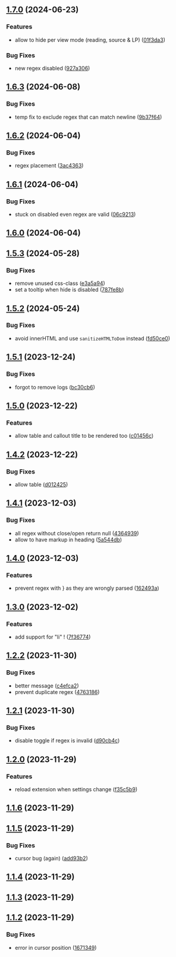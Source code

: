 ## [1.7.0](https://github.com/Lisandra-dev/obsidian-regex-mark/compare/1.6.3...1.7.0) (2024-06-23)
### Features

* allow to hide per view mode (reading, source & LP) ([01f3da3](https://github.com/Lisandra-dev/obsidian-regex-mark/commit/01f3da397d9be556981421a618d7def2f8b6c7bf))

### Bug Fixes

* new regex disabled ([927a306](https://github.com/Lisandra-dev/obsidian-regex-mark/commit/927a30616ae67ef605319670c015d87b331cde17))

## [1.6.3](https://github.com/Lisandra-dev/obsidian-regex-mark/compare/1.6.2...1.6.3) (2024-06-08)
### Bug Fixes

* temp fix to exclude regex that can match newline ([9b37f64](https://github.com/Lisandra-dev/obsidian-regex-mark/commit/9b37f64202a780321a61843dcea5651035e714d5))

## [1.6.2](https://github.com/Lisandra-dev/obsidian-regex-mark/compare/1.6.1...1.6.2) (2024-06-04)
### Bug Fixes

* regex placement ([3ac4363](https://github.com/Lisandra-dev/obsidian-regex-mark/commit/3ac4363643558525f89380bc36444a27c571f6d9))

## [1.6.1](https://github.com/Lisandra-dev/obsidian-regex-mark/compare/1.6.0...1.6.1) (2024-06-04)
### Bug Fixes

* stuck on disabled even regex are valid ([06c9213](https://github.com/Lisandra-dev/obsidian-regex-mark/commit/06c9213a3dce50a7763910471d18da7e7cf8e50f))

## [1.6.0](https://github.com/Lisandra-dev/obsidian-regex-mark/compare/1.6.0-0...1.6.0) (2024-06-04)

## [1.5.3](https://github.com/Mara-Li/obsidian-regex-mark/compare/1.5.2...1.5.3) (2024-05-28)
### Bug Fixes

* remove unused css-class ([e3a5a94](https://github.com/Mara-Li/obsidian-regex-mark/commit/e3a5a948ab11df47918360ebb8d6f3d35848f837))
* set a tooltip when hide is disabled ([787fe8b](https://github.com/Mara-Li/obsidian-regex-mark/commit/787fe8b14456d4f85ec379f13d19a191ce86a5d5))

## [1.5.2](https://github.com/Lisandra-dev/obsidian-regex-mark/compare/1.5.1...1.5.2) (2024-05-24)
### Bug Fixes

* avoid innerHTML and use `sanitizeHTMLToDom` instead ([fd50ce0](https://github.com/Lisandra-dev/obsidian-regex-mark/commit/fd50ce0818beaa28e2da04ad42c2aecb3f69603e))

## [1.5.1](https://github.com/Lisandra-dev/obsidian-regex-mark/compare/1.5.0...1.5.1) (2023-12-24)
### Bug Fixes

* forgot to remove logs ([bc30cb6](https://github.com/Lisandra-dev/obsidian-regex-mark/commit/bc30cb63717a714b320274b2cfcc7ac054848e64))

## [1.5.0](https://github.com/Lisandra-dev/obsidian-regex-mark/compare/1.4.2...1.5.0) (2023-12-22)
### Features

* allow table and callout title to be rendered too ([c01456c](https://github.com/Lisandra-dev/obsidian-regex-mark/commit/c01456cb74542ad92438771e21ebb202671b3ac8))

## [1.4.2](https://github.com/Lisandra-dev/obsidian-regex-mark/compare/1.4.1...1.4.2) (2023-12-22)
### Bug Fixes

* allow table ([d012425](https://github.com/Lisandra-dev/obsidian-regex-mark/commit/d012425758007362d8c1570d6235f21f9f46431a))

## [1.4.1](https://github.com/Lisandra-dev/obsidian-regex-mark/compare/1.4.0...1.4.1) (2023-12-03)
### Bug Fixes

* all regex without close/open return null ([4364939](https://github.com/Lisandra-dev/obsidian-regex-mark/commit/436493969e9e37f66e3417871892f059ea342f17))
* allow to have markup in heading ([5a544db](https://github.com/Lisandra-dev/obsidian-regex-mark/commit/5a544db8a34bcf423998f43998f44b657d5eb0dc))

## [1.4.0](https://github.com/Lisandra-dev/obsidian-regex-mark/compare/1.3.0...1.4.0) (2023-12-03)
### Features

* prevent regex with \} as they are wrongly parsed ([162493a](https://github.com/Lisandra-dev/obsidian-regex-mark/commit/162493a88ec7ae7717afd3d133462df48f23edbd))

## [1.3.0](https://github.com/Lisandra-dev/obsidian-regex-mark/compare/1.2.2...1.3.0) (2023-12-02)
### Features

* add support for "li" ! ([7f36774](https://github.com/Lisandra-dev/obsidian-regex-mark/commit/7f36774068a39f1a3dbd1e7f3245ce38ba4fbc7c))

## [1.2.2](https://github.com/Lisandra-dev/obsidian-regex-mark/compare/1.2.1...1.2.2) (2023-11-30)
### Bug Fixes

* better message ([c4efca2](https://github.com/Lisandra-dev/obsidian-regex-mark/commit/c4efca27e2dd5f2479e0e8b00e7be85772df03e8))
* prevent duplicate regex ([4763186](https://github.com/Lisandra-dev/obsidian-regex-mark/commit/47631861dbe66eabddb514d56ed1668970c31b8b))

## [1.2.1](https://github.com/Lisandra-dev/obsidian-regex-mark/compare/1.2.0...1.2.1) (2023-11-30)
### Bug Fixes

* disable toggle if regex is invalid ([d90cb4c](https://github.com/Lisandra-dev/obsidian-regex-mark/commit/d90cb4c434318a15ad6b9cfbc358588e0ed0d990))

## [1.2.0](https://github.com/Lisandra-dev/obsidian-regex-mark/compare/1.1.6...1.2.0) (2023-11-29)
### Features

* reload extension when settings change ([f35c5b9](https://github.com/Lisandra-dev/obsidian-regex-mark/commit/f35c5b95a8c62e9aa86fd92723b6699d34ca910c))

## [1.1.6](https://github.com/Lisandra-dev/obsidian-regex-mark/compare/1.1.5...1.1.6) (2023-11-29)

## [1.1.5](https://github.com/Lisandra-dev/obsidian-regex-mark/compare/1.1.4...1.1.5) (2023-11-29)
### Bug Fixes

* cursor bug (again) ([add93b2](https://github.com/Lisandra-dev/obsidian-regex-mark/commit/add93b2d5b98b89e75ed5680d1dbec5a1c16e920))

## [1.1.4](https://github.com/Lisandra-dev/obsidian-regex-mark/compare/1.1.3...1.1.4) (2023-11-29)

## [1.1.3](https://github.com/Lisandra-dev/obsidian-regex-mark/compare/1.1.2...1.1.3) (2023-11-29)

## [1.1.2](https://github.com/Lisandra-dev/obsidian-regex-mark/compare/1.1.1...1.1.2) (2023-11-29)
### Bug Fixes

* error in cursor position ([1671349](https://github.com/Lisandra-dev/obsidian-regex-mark/commit/167134943d270906e9de900a2b84252dedc32271))
